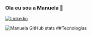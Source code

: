 ### Ola eu sou a Manuela 🤙


[![Linkedin](https://img.shields.io/badge/LinkedIn-0077B5?style=for-the-badge&logo=linkedin&logoColor=white)](https://www.linkedin.com/in/manuela-lima-viana-10a559140/)


![Manuela GitHub stats](https://github-readme-stats.vercel.app/api?username=Manuelalviana&show_icons=true&theme=dracula)
##Tecnologias 
<div>
  
</div>
